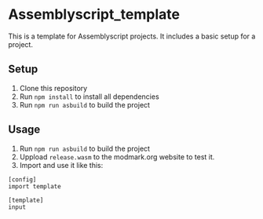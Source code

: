 # Assemblyscript_template
This is a template for Assemblyscript projects. It includes a basic setup for a project.

## Setup
1. Clone this repository
2. Run `npm install` to install all dependencies
3. Run `npm run asbuild` to build the project

## Usage
1. Run `npm run asbuild` to build the project
2. Uppload `release.wasm` to the modmark.org website to test it.
3. Import and use it like this: 
```
[config]
import template

[template]
input
```